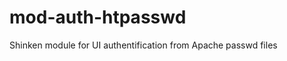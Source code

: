 mod-auth-htpasswd
=================

Shinken module for UI authentification from Apache passwd files
